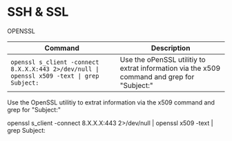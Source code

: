 # SSH & SSL

OPENSSL

| Command                                                                                    | Description                                                                                 |
| ------------------------------------------------------------------------------------------ | ------------------------------------------------------------------------------------------- |
| `openssl s_client -connect 8.X.X.X:443 2>/dev/null \| openssl x509 -text \| grep Subject:` | Use the oPenSSL utilitiy to extrat information via the x509 command and grep for "Subject:" |

Use the OpenSSL utilitiy to extrat information via the x509 command and grep for "Subject:"

openssl s\_client -connect 8.X.X.X:443 2>/dev/null | openssl x509 -text | grep Subject:
